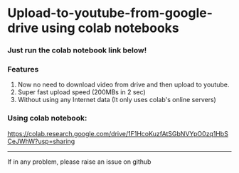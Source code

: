 # Upload-to-youtube-from-google-drive using colab notebooks

### Just run the colab notebook link below!

### Features
1.   Now no need to download video from drive and then upload to youtube.
2.   Super fast upload speed (200MBs in 2 sec)
3.   Without using any Internet data (It only uses colab's online servers)

### Using colab notebook:
https://colab.research.google.com/drive/1F1HcoKuzfAtSGbNVYpO0zq1HbSCeJWhW?usp=sharing

---
If in any problem, please raise an issue on github

